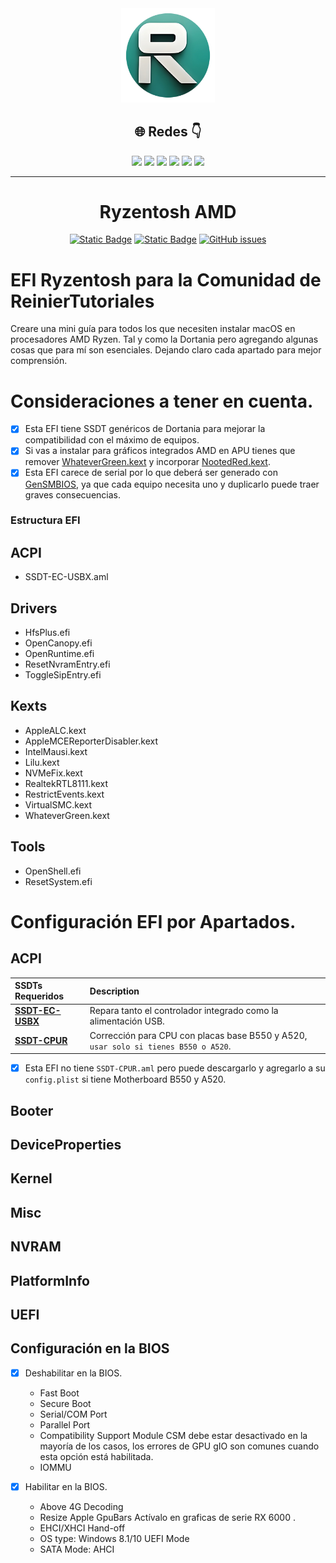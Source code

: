 <div id="header" align="center">
  <img src="https://github.com/ReinierTutoriales/ReinierTutoriales/blob/main/imagenes/Logo%20RT.png" width="150"/>

## 🌐 Redes 👇
[![](https://img.shields.io/badge/YouTube-informational?style=for-the-badge&logo=telegram&logoColor=white&color=FF0000)](https://youtube.com/c/ReinierTutoriales)
[![](https://img.shields.io/badge/PayPal-informational?style=for-the-badge&logo=paypal&logoColor=white&color=003087)](https://www.paypal.com/paypalme/ReinierTutoriales)
[![](https://img.shields.io/badge/-Telegram-informational?style=for-the-badge&logo=telegram&logoColor=white&color=0088cc)](https://t.me/ReinierTutoriales)
[![](https://img.shields.io/badge/-Twitter-informational?style=for-the-badge&logo=twitter&logoColor=white&color=00aced)](https://twitter.com/ReinierTutorial)
[![](https://img.shields.io/badge/-Facebook-informational?style=for-the-badge&logo=facebook&logoColor=white&color=3b5998)](https://www.facebook.com/groups/reiniertutoriales/)
[![](https://img.shields.io/badge/-Instagram-informational?style=for-the-badge&logo=instagram&logoColor=white&color=C13584)](https://www.instagram.com/reiniertutoriales/)

<hr>

 Ryzentosh AMD
==========================================

[![Static Badge](https://img.shields.io/badge/macOS-Ventura-blue)](https://www.reiniertutoriales.com/topic/96-iso-booteable-de-macos-ventura-1351/)
[![Static Badge](https://img.shields.io/badge/OpenCore-0.9.5-green)](https://github.com/dortania/build-repo/releases/download/OpenCorePkg-2bbda9d/OpenCore-0.9.5-RELEASE.zip)
[![GitHub issues](https://img.shields.io/github/issues/ReinierTutoriales/EFI-Ryzentosh)](https://github.com/ReinierTutoriales/EFI-Ryzentosh/issues)



</div>



# EFI Ryzentosh para la Comunidad de ReinierTutoriales
Creare una mini guía para todos los que necesiten instalar macOS en procesadores AMD Ryzen. Tal y como la Dortania pero agregando algunas cosas que para mí son esenciales. Dejando claro cada apartado para mejor comprensión.


# Consideraciones a tener en cuenta.
- [x] Esta EFI tiene SSDT genéricos de Dortania para mejorar la compatibilidad con el máximo de equipos.
- [x] Si vas a instalar para gráficos integrados AMD  en APU tienes que remover [WhateverGreen.kext](https://dortania.github.io/builds/?product=WhateverGreen&viewall=true) y incorporar [NootedRed.kext](https://github.com/ChefKissInc/NootedRed).
- [x] Esta EFI carece de serial por lo que deberá ser generado con [GenSMBIOS](https://github.com/corpnewt/GenSMBIOS), ya que cada equipo necesita uno y duplicarlo puede traer graves consecuencias.

### Estructura EFI
## ACPI
- SSDT-EC-USBX.aml
## Drivers
- HfsPlus.efi
- OpenCanopy.efi
- OpenRuntime.efi
- ResetNvramEntry.efi
- ToggleSipEntry.efi
## Kexts
- AppleALC.kext
- AppleMCEReporterDisabler.kext
- IntelMausi.kext
- Lilu.kext
- NVMeFix.kext
- RealtekRTL8111.kext
- RestrictEvents.kext
- VirtualSMC.kext
- WhateverGreen.kext
## Tools
- OpenShell.efi
- ResetSystem.efi

# Configuración EFI por Apartados. 
## ACPI
| SSDTs Requeridos| Description |
| :--- | :--- |
| **[SSDT-EC-USBX](https://dortania.github.io/Getting-Started-With-ACPI/)** | Repara tanto el controlador integrado como la alimentación USB. |
| **[SSDT-CPUR](https://github.com/dortania/Getting-Started-With-ACPI/blob/master/extra-files/compiled/SSDT-CPUR.aml)** | Corrección para CPU con placas base B550 y A520, `usar solo si tienes B550 o A520`.|

- [x] Esta EFI no tiene `SSDT-CPUR.aml` pero puede descargarlo y agregarlo a su `config.plist` si tiene Motherboard B550 y A520.

## Booter

## DeviceProperties

## Kernel

## Misc

## NVRAM

## PlatformInfo

## UEFI

## Configuración en la BIOS
- [x] Deshabilitar en la BIOS.
     - Fast Boot
     - Secure Boot
     - Serial/COM Port
     - Parallel Port
     - Compatibility Support Module CSM debe estar desactivado en la mayoría de los casos, los errores de GPU gIO son comunes cuando esta opción está habilitada.
     - IOMMU
 
 - [x] Habilitar en la BIOS.
      - Above 4G Decoding
      - Resize Apple GpuBars Actívalo en graficas de serie RX 6000 .
      - EHCI/XHCI Hand-off
      - OS type: Windows 8.1/10 UEFI Mode
      - SATA Mode: AHCI





